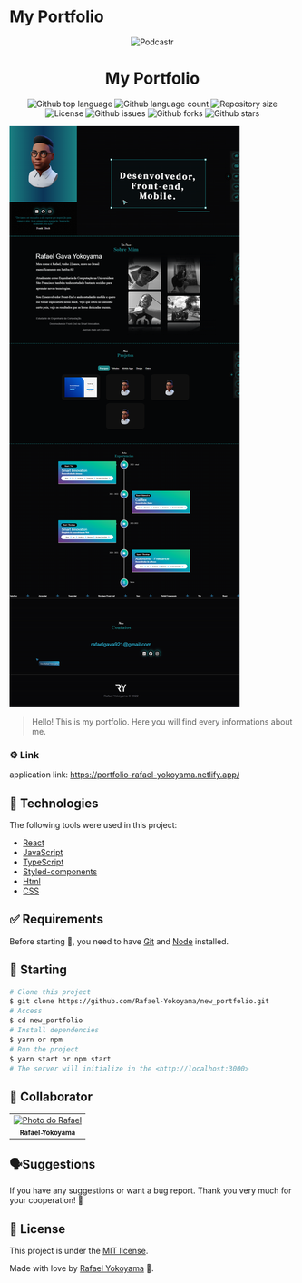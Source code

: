 # My Portfolio

<p align="center">
   <img src="https://media.giphy.com/media/mLRBdvqePMSJwzcHPk/giphy.gif" alt="Podcastr" width="150"/>
</p>

<h1 align="center">My Portfolio 
</h1>

<p align="center">
  <img alt="Github top language" src="https://img.shields.io/github/languages/top/RafaelYokoyama/new_portfolio?color=56BEB8">

  <img alt="Github language count" src="https://img.shields.io/github/languages/count/RafaelYokoyama/new_portfolio?color=56BEB8">

  <img alt="Repository size" src="https://img.shields.io/github/repo-size/RafaelYokoyama/new_portfolio?color=56BEB8">

  <img alt="License" src="https://img.shields.io/github/license/RafaelYokoyama/new_portfolio?color=56BEB8">

   <img alt="Github issues" src="https://img.shields.io/github/issues/RafaelYokoyama/new_portfolio?color=56BEB8" />

   <img alt="Github forks" src="https://img.shields.io/github/forks/RafaelYokoyama/new_portfolio?color=56BEB8" />

   <img alt="Github stars" src="https://img.shields.io/github/stars/RafaelYokoyama/new_portfolio?color=56BEB8" /> 
</p>

<img src="/src/.github/img.png" alt="foto portfolio" />

> Hello! This is my portfolio. Here you will find every informations about me.

### ⚙️ Link

application link: <a>https://portfolio-rafael-yokoyama.netlify.app/</a>

## :rocket: Technologies

The following tools were used in this project:

- [React](https://pt-br.reactjs.org/)
- [JavaScript](https://developer.mozilla.org/pt-BR/docs/Web/JavaScript)
- [TypeScript](https://www.w3schools.com/typescript/)
- [Styled-components](https://styled-components.com/docs/)
- [Html](https://developer.mozilla.org/pt-BR/docs/Web/HTML/Element/html/)
- [CSS](https://developer.mozilla.org/pt-BR/docs/Web/CSS)

## :white_check_mark: Requirements

Before starting :checkered_flag:, you need to have [Git](https://git-scm.com) and [Node](https://nodejs.org/en/) installed.

## :checkered_flag: Starting

```bash
# Clone this project
$ git clone https://github.com/Rafael-Yokoyama/new_portfolio.git
# Access
$ cd new_portfolio
# Install dependencies
$ yarn or npm
# Run the project
$ yarn start or npm start
# The server will initialize in the <http://localhost:3000>
```

## 🤝 Collaborator

<table>
  <tr>
    <td align="center">
      <a href="#">
        <img src="https://avatars.githubusercontent.com/u/60978293?s=400&u=ac4be92aaa9bd68b77f92a473400213582d3e032&v=4 " width="100px;" alt="Photo do Rafael"/><br>
        <sub>
          <b>Rafael Yokoyama </b>
        </sub>
      </a>
    </td>
  </tr>
</table>


##  🗣Suggestions 
If you have any suggestions or want a bug report. Thank you very much for your cooperation! 🤝

## :memo: License

This project is under the [MIT license](./LICENSE).

Made with love by [Rafael Yokoyama](https://github.com/Rafael-Yokoyama) 🚀.
